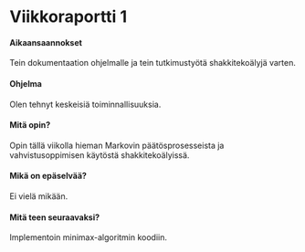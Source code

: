 # Viikkoraportti 1

#### Aikaansaannokset

Tein dokumentaation ohjelmalle ja tein tutkimustyötä shakkitekoälyjä varten.

#### Ohjelma

Olen tehnyt keskeisiä toiminnallisuuksia.

#### Mitä opin?

Opin tällä viikolla hieman Markovin päätösprosesseista ja vahvistusoppimisen käytöstä shakkitekoälyissä.

#### Mikä on epäselvää?

Ei vielä mikään.

#### Mitä teen seuraavaksi?

Implementoin minimax-algoritmin koodiin.
